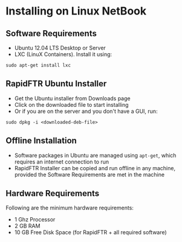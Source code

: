 # Installing on Linux NetBook

## Software Requirements

* Ubuntu 12.04 LTS Desktop or Server
* LXC (LinuX Containers). Install it using:
```
sudo apt-get install lxc
```

## RapidFTR Ubuntu Installer

* Get the Ubuntu installer from Downloads page
* Click on the downloaded file to start installing
* Or if you are on the server and you don't have a GUI, run:
```
sudo dpkg -i <downloaded-deb-file>
```

## Offline Installation

* Software packages in Ubuntu are managed using `apt-get`, which requires an internet connection to run
* RapidFTR Installer can be copied and run offline in any machine, provided the Software Requirements are met in the machine

## Hardware Requirements

Following are the minimum hardware requirements:

* 1 Ghz Processor
* 2 GB RAM
* 10 GB Free Disk Space (for RapidFTR + all required software)
